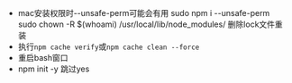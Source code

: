 + mac安装权限时--unsafe-perm可能会有用 sudo npm i --unsafe-perm  sudo chown -R $(whoami) /usr/local/lib/node_modules/  删除lock文件重装
+ 执行`npm cache verify`或`npm cache clean --force`
+ 重启bash窗口
+ npm init -y 跳过yes